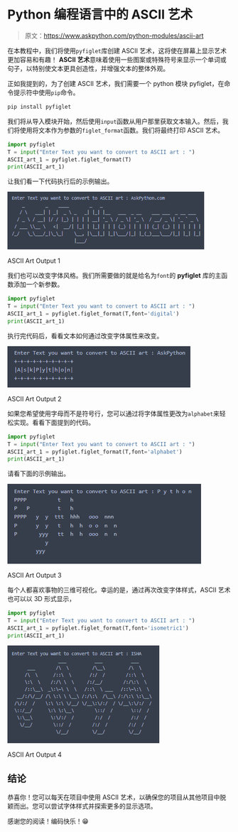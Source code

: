 # Python 编程语言中的 ASCII 艺术

> 原文：<https://www.askpython.com/python-modules/ascii-art>

在本教程中，我们将使用`pyfiglet`库创建 ASCII 艺术，这将使在屏幕上显示艺术更加容易和有趣！ **ASCII 艺术**意味着使用一些图案或特殊符号来显示一个单词或句子，以特别使文本更具创造性，并增强文本的整体外观。

正如我提到的，为了创建 ASCII 艺术，我们需要一个 python 模块 pyfiglet，在命令提示符中使用`pip`命令。

```py
pip install pyfiglet

```

我们将从导入模块开始，然后使用`input`函数从用户那里获取文本输入。然后，我们将使用将文本作为参数的`figlet_format`函数。我们将最终打印 ASCII 艺术。

```py
import pyfiglet
T = input("Enter Text you want to convert to ASCII art : ")
ASCII_art_1 = pyfiglet.figlet_format(T)
print(ASCII_art_1)

```

让我们看一下代码执行后的示例输出。

![ASCII Art Output 1](img/ea7e75181868177741fd129886a3401a.png)

ASCII Art Output 1

我们也可以改变字体风格。我们所需要做的就是给名为`font`的 **pyfiglet** 库的主函数添加一个新参数。

```py
import pyfiglet
T = input("Enter Text you want to convert to ASCII art : ")
ASCII_art_1 = pyfiglet.figlet_format(T,font='digital')
print(ASCII_art_1)

```

执行完代码后，看看文本如何通过改变字体属性来改变。

![ASCII Art Output 2](img/50cf4808ba8836192531ce121539fcfc.png)

ASCII Art Output 2

如果您希望使用字母而不是符号行，您可以通过将字体属性更改为`alphabet`来轻松实现。看看下面提到的代码。

```py
import pyfiglet
T = input("Enter Text you want to convert to ASCII art : ")
ASCII_art_1 = pyfiglet.figlet_format(T,font='alphabet')
print(ASCII_art_1)

```

请看下面的示例输出。

![ASCII Art Output 3](img/e32dd5c17fc2323e40943b2b1a99ec56.png)

ASCII Art Output 3

每个人都喜欢事物的三维可视化。幸运的是，通过再次改变字体样式，ASCII 艺术也可以以 3D 形式显示，

```py
import pyfiglet
T = input("Enter Text you want to convert to ASCII art : ")
ASCII_art_1 = pyfiglet.figlet_format(T,font='isometric1')
print(ASCII_art_1)

```

![ASCII Art Output 4](img/a202b3722e873796174840add10b2de0.png)

ASCII Art Output 4

## 结论

恭喜你！您可以每天在项目中使用 ASCII 艺术，以确保您的项目从其他项目中脱颖而出。您可以尝试字体样式并探索更多的显示选项。

感谢您的阅读！编码快乐！😁